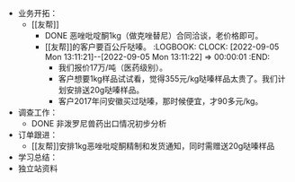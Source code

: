 - 业务开拓：
	- [[友帮]]
		- DONE 恶唑吡啶酮1kg（做克唑替尼）合同洽谈，老价格即可。
		- [[友帮]]的客户要百公斤哒嗪。
		  :LOGBOOK:
		  CLOCK: [2022-09-05 Mon 13:11:21]--[2022-09-05 Mon 13:11:22] =>  00:00:01
		  :END:
			- 我们报价17万/吨（医药级别）。
			- 客户想要1kg样品试试看，觉得355元/kg哒嗪样品太贵了。我们计划安排送20g哒嗪样品。
			- 客户2017年问安徽买过哒嗪，那时候便宜，才90多元/kg。
- 调查工作：
	- DONE 非泼罗尼兽药出口情况初步分析
- 订单跟进：
	- [[友帮]]安排1kg恶唑吡啶酮精制和发货通知，同时需赠送20g哒嗪样品
- 学习总结：
- 独立站资料